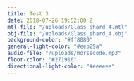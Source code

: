 ```yaml
---
title: Test 3
date: 2018-07-26 19:52:00 Z
mtl-file: "/uploads/Glass_shard_4.mtl"
obj-file: "/uploads/Glass_shard_4.obj"
background-color: "#ff8080"
general-light-color: "#eeb29a"
audio-file: "/uploads/morsecode.mp3"
floor-color: "#271916"
directional-light-color: "#eeeeee"
---
```


